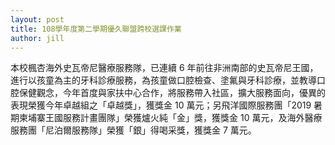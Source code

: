 ```yaml
---
layout: post
title: 108學年度第二學期優久聯盟跨校選課作業
author: jill
---
```


本校楓杏海外史瓦帝尼醫療服務隊，已連續 6 年前往非洲南部的史瓦帝尼王國，進行以孩童為主的牙科診療服務，為孩童做口腔檢查、塗氟與牙科診療，並教導口腔保健觀念，今年首度與家扶中心合作，將服務帶入社區，擴大服務面向，優異的表現榮獲今年卓越組之「卓越獎」，獲獎金 10 萬元；另飛洋國際服務團「2019 暑期柬埔寨王國服務計畫團隊」榮獲爐火純「金」獎，獲獎金 10 萬元，及海外醫療服務團「尼泊爾服務隊」榮獲「銀」得喝采獎，獲獎金 7 萬元。

